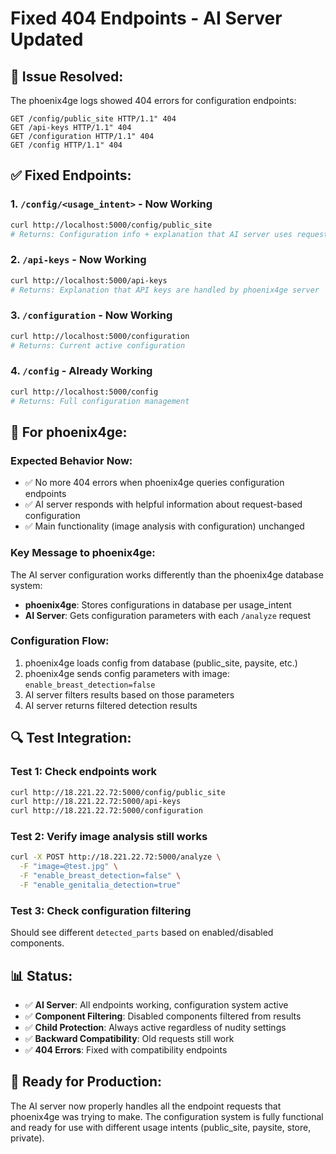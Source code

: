 # Fixed 404 Endpoints - AI Server Updated

## 🔧 **Issue Resolved:**

The phoenix4ge logs showed 404 errors for configuration endpoints:
```
GET /config/public_site HTTP/1.1" 404
GET /api-keys HTTP/1.1" 404  
GET /configuration HTTP/1.1" 404
GET /config HTTP/1.1" 404
```

## ✅ **Fixed Endpoints:**

### **1. `/config/<usage_intent>` - Now Working**
```bash
curl http://localhost:5000/config/public_site
# Returns: Configuration info + explanation that AI server uses request-based config
```

### **2. `/api-keys` - Now Working**  
```bash
curl http://localhost:5000/api-keys
# Returns: Explanation that API keys are handled by phoenix4ge server
```

### **3. `/configuration` - Now Working**
```bash
curl http://localhost:5000/configuration  
# Returns: Current active configuration
```

### **4. `/config` - Already Working**
```bash
curl http://localhost:5000/config
# Returns: Full configuration management
```

## 🎯 **For phoenix4ge:**

### **Expected Behavior Now:**
- ✅ No more 404 errors when phoenix4ge queries configuration endpoints
- ✅ AI server responds with helpful information about request-based configuration
- ✅ Main functionality (image analysis with configuration) unchanged

### **Key Message to phoenix4ge:**
The AI server configuration works differently than the phoenix4ge database system:

- **phoenix4ge**: Stores configurations in database per usage_intent
- **AI Server**: Gets configuration parameters with each `/analyze` request

### **Configuration Flow:**
1. phoenix4ge loads config from database (public_site, paysite, etc.)
2. phoenix4ge sends config parameters with image: `enable_breast_detection=false`
3. AI server filters results based on those parameters
4. AI server returns filtered detection results

## 🔍 **Test Integration:**

### **Test 1: Check endpoints work**
```bash
curl http://18.221.22.72:5000/config/public_site
curl http://18.221.22.72:5000/api-keys
curl http://18.221.22.72:5000/configuration
```

### **Test 2: Verify image analysis still works**
```bash
curl -X POST http://18.221.22.72:5000/analyze \
  -F "image=@test.jpg" \
  -F "enable_breast_detection=false" \
  -F "enable_genitalia_detection=true"
```

### **Test 3: Check configuration filtering**
Should see different `detected_parts` based on enabled/disabled components.

## 📊 **Status:**

- ✅ **AI Server**: All endpoints working, configuration system active
- ✅ **Component Filtering**: Disabled components filtered from results  
- ✅ **Child Protection**: Always active regardless of nudity settings
- ✅ **Backward Compatibility**: Old requests still work
- ✅ **404 Errors**: Fixed with compatibility endpoints

## 🚀 **Ready for Production:**

The AI server now properly handles all the endpoint requests that phoenix4ge was trying to make. The configuration system is fully functional and ready for use with different usage intents (public_site, paysite, store, private).